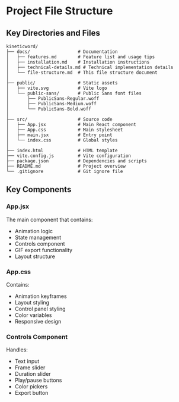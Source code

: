 # Project File Structure

## Key Directories and Files

```
kineticword/
├── docs/                  # Documentation
│   ├── features.md        # Feature list and usage tips
│   ├── installation.md    # Installation instructions
│   ├── technical-details.md # Technical implementation details
│   └── file-structure.md  # This file structure document
│
├── public/                # Static assets
│   ├── vite.svg           # Vite logo
│   └── public-sans/       # Public Sans font files
│       ├── PublicSans-Regular.woff
│       ├── PublicSans-Medium.woff
│       └── PublicSans-Bold.woff
│
├── src/                   # Source code
│   ├── App.jsx            # Main React component
│   ├── App.css            # Main stylesheet
│   ├── main.jsx           # Entry point
│   └── index.css          # Global styles
│
├── index.html             # HTML template
├── vite.config.js         # Vite configuration
├── package.json           # Dependencies and scripts
├── README.md              # Project overview
└── .gitignore             # Git ignore file
```

## Key Components

### App.jsx

The main component that contains:

- Animation logic
- State management
- Controls component
- GIF export functionality
- Layout structure

### App.css

Contains:

- Animation keyframes
- Layout styling
- Control panel styling
- Color variables
- Responsive design

### Controls Component

Handles:

- Text input
- Frame slider
- Duration slider
- Play/pause buttons
- Color pickers
- Export button
